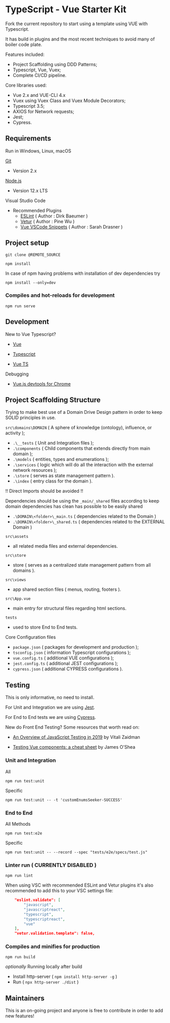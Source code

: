 # TypeScript - Vue Starter Kit

Fork the current repository to start using a template using VUE with Typescript.

It has build in plugins and the most recent techniques to avoid many of boiler code plate.

Features included:

- Project Scaffolding using DDD Patterns;
- Typescript, Vue, Vuex;
- Complete CI/CD pipeline.

Core libraries used:

- Vue 2.x and VUE-CLI 4.x
- Vuex using Vuex Class and Vuex Module Decorators;
- Typescript 3.5;
- AXIOS for Network requests;
- Jest;
- Cypress.

## Requirements

Run in Windows, Linux, macOS

[Git](https://git-scm.com/)

- Version 2.x

[Node.js](https://nodejs.org/)

- Version 12.x LTS

Visual Studio Code

- Recommended Plugins
  - [ESLint](https://marketplace.visualstudio.com/items?itemName=dbaeumer.vscode-eslint) ( Author : Dirk Baeumer )
  - [Vetur](https://marketplace.visualstudio.com/items?itemName=octref.vetur) ( Author : Pine Wu )
  - [Vue VSCode Snippets](https://marketplace.visualstudio.com/items?itemName=sdras.vue-vscode-snippets) ( Author : Sarah Drasner )

## Project setup

`git clone @REMOTE_SOURCE`

`npm install`

In case of npm having problems with installation of dev dependencies try

`npm install --only=dev`

### Compiles and hot-reloads for development

`npm run serve`

## Development

New to Vue Typescript?

- [Vue](https://vuejs.org)

- [Typescript](http://www.typescriptlang.org)

- [Vue TS](https://vuejs.org/v2/guide/typescript.html)

Debugging

- [Vue.js devtools for Chrome](https://chrome.google.com/webstore/detail/vuejs-devtools/nhdogjmejiglipccpnnnanhbledajbpd)

## Project Scaffolding Structure

Trying to make best use of a Domain Drive Design pattern in order to keep SOLID principles in use.

`src\domains\DOMAIN` ( A sphere of knowledge (ontology), influence, or activity );

- `.\__tests` ( Unit and Integration files );
- `.\components` ( Child components that extends directly from main domain );
- `.\models` ( entities, types and enumerations );
- `.\services` ( logic which will do all the interaction with the external network resources );
- `.\store` ( serves as state management pattern ).
- `.\index` ( entry class for the domain ).

!! Direct Imports should be avoided !!

Dependencies should be using the `_main/_shared` files according to keep domain dependencies has clean has possible to be easily shared

- `.\DOMAIN\<folder>\_main.ts` ( dependencies related to the Domain )
- `.\DOMAIN\<folder>\_shared.ts` ( dependencies related to the EXTERNAL Domain )

`src\assets`

- all related media files and external dependencies.

`src\store`

- store ( serves as a centralized state management pattern from all domains ).

`src\views`

- app shared section files ( menus, routing, footers ).

`src\App.vue`

- main entry for structural files regarding html sections.

`tests`

- used to store End to End tests.

Core Configuration files

- `package.json` ( packages for development and production );
- `tsconfig.json` ( information Typescript configurations );
- `vue.config.ts` ( additional VUE configurations );
- `jest.config.ts` ( additional JEST configurations );
- `cypress.json` ( additional CYPRESS configurations ).

## Testing

This is only informative, no need to install.

For Unit and Integration we are using [Jest](https://jestjs.io/).

For End to End tests we are using [Cypress](https://www.cypress.io/).

New do Front End Testing? Some resources that worth read on:

- [An Overview of JavaScript Testing in 2019](https://medium.com/welldone-software/an-overview-of-javascript-testing-in-2019-264e19514d0a) by Vitali Zaidman

- [Testing Vue components: a cheat sheet](https://medium.com/3yourmind/testing-vue-components-a-cheat-sheet-299b3b8be88d) by James O'Shea

### Unit and Integration

All

`npm run test:unit`

Specific

`npm run test:unit -- -t 'customEnumsSeeker-SUCCESS'`

### End to End

All Methods

`npm run test:e2e`

Specific

`npm run test:unit -- --record --spec "tests/e2e/specs/test.js"`

### Linter run ( CURRENTLY DISABLED )

`npm run lint`

When using VSC with recommended ESLint and Vetur plugins it's also recommended to add this to your VSC settings file:

```json
    "eslint.validate": [
        "javascript",
        "javascriptreact",
        "typescript",
        "typescriptreact",
        "vue"
    ],
    "vetur.validation.template": false,
```

### Compiles and minifies for production

`npm run build`

*optionally* Running locally after build

- Install http-server ( `npm install http-server -g` )
- Run ( `npx http-server ./dist` )

## Maintainers

This is an on-going project and anyone is free to contribute in order to add new features!

